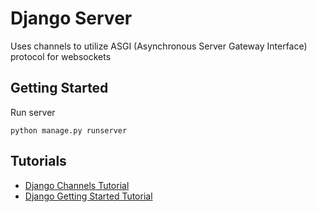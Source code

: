# Django Server
Uses channels to utilize ASGI (Asynchronous Server Gateway Interface) protocol for websockets
## Getting Started
Run server
```
python manage.py runserver
```

## Tutorials
- [Django Channels Tutorial](https://dev.to/earthcomfy/getting-started-with-django-channels-a-simple-chat-app-2a7m)
- [Django Getting Started Tutorial](https://realpython.com/get-started-with-django-1/)